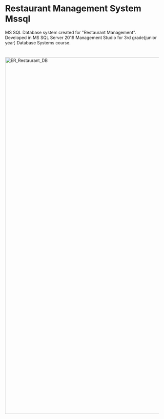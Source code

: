 # **Restaurant Management System Mssql**
MS SQL Database system created for "Restaurant Management". Developed in MS SQL Server 2019 Management Studio for 3rd grade(junior year) Database Systems course.

#
<img width="1170" alt="ER_Restaurant_DB" src="https://user-images.githubusercontent.com/63939366/210222561-16cbfadb-1fb7-49d2-86be-80d49b6f8b75.png">
